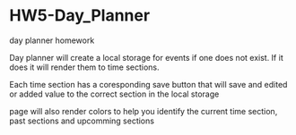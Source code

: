 # HW5-Day_Planner
day planner homework

Day planner will create a local storage for events if one does not exist. If it does it will render them to time sections.

Each time section has a coresponding save button that will save and edited or added value to the correct section in the local storage

page will also render colors to help you identify the current time section, past sections and upcomming sections